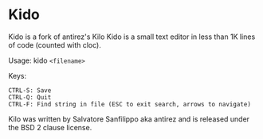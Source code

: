 Kido
===

Kido is a fork of antirez's Kilo
Kido is a small text editor in less than 1K lines of code (counted with cloc).


Usage: kido `<filename>`

Keys:

    CTRL-S: Save
    CTRL-Q: Quit
    CTRL-F: Find string in file (ESC to exit search, arrows to navigate)


Kilo was written by Salvatore Sanfilippo aka antirez and is released
under the BSD 2 clause license.
